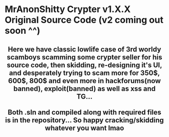 # MrAnonShitty Crypter v1.X.X Original Source Code (v2 coming out soon ^^)
<h2 align="center">
Here we have classic lowlife case of 3rd worldy scamboys scamming some crypter seller for his source code, then skidding, re-designing it's UI, and desperately trying to scam more for 350$, 600$, 800$ and even more in hackforums(now banned), exploit(banned) as well as xss and TG...<br>
<br>Both .sln and compiled along with required files is in the repository... So happy cracking/skidding whatever you want lmao<br> </h2>
